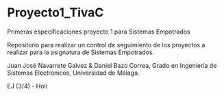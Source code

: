 # Proyecto1_TivaC
Primeras especificaciones proyecto 1 para Sistemas Empotrados

Repositorio para realizar un control de seguimiento de los proyectos a realizar para la asignatura de Sistemas Empotrados.

Juan José Navarrete Galvez & Daniel Bazo Correa, Grado en Ingeniería de Sistemas Electrónicos, Universidad de Málaga.


EJ (3/4) - Holi
